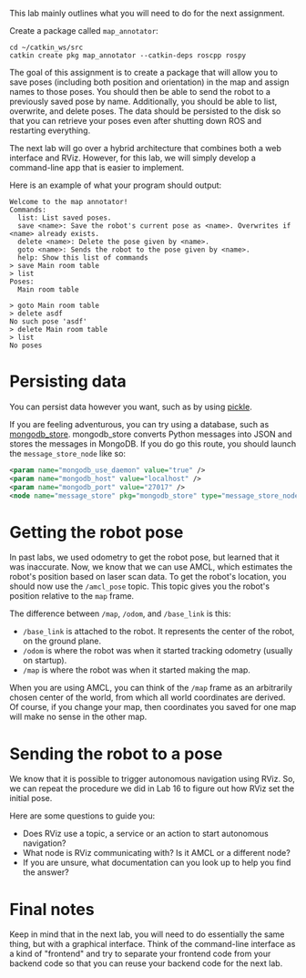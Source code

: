 This lab mainly outlines what you will need to do for the next assignment.

Create a package called `map_annotator`:
```
cd ~/catkin_ws/src
catkin create pkg map_annotator --catkin-deps roscpp rospy
```

The goal of this assignment is to create a package that will allow you to save poses (including both position and orientation) in the map and assign names to those poses.
You should then be able to send the robot to a previously saved pose by name.
Additionally, you should be able to list, overwrite, and delete poses.
The data should be persisted to the disk so that you can retrieve your poses even after shutting down ROS and restarting everything.

The next lab will go over a hybrid architecture that combines both a web interface and RViz.
However, for this lab, we will simply develop a command-line app that is easier to implement.

Here is an example of what your program should output:
```
Welcome to the map annotator!
Commands:
  list: List saved poses.
  save <name>: Save the robot's current pose as <name>. Overwrites if <name> already exists.
  delete <name>: Delete the pose given by <name>.
  goto <name>: Sends the robot to the pose given by <name>.
  help: Show this list of commands
> save Main room table
> list
Poses:
  Main room table

> goto Main room table
> delete asdf
No such pose 'asdf'
> delete Main room table
> list
No poses
```

# Persisting data
You can persist data however you want, such as by using [pickle](https://docs.python.org/2/library/pickle.html).

If you are feeling adventurous, you can try using a database, such as [mongodb_store](http://wiki.ros.org/mongodb_store).
mongodb_store converts Python messages into JSON and stores the messages in MongoDB.
If you do go this route, you should launch the `message_store_node` like so:

```xml
<param name="mongodb_use_daemon" value="true" />
<param name="mongodb_host" value="localhost" />
<param name="mongodb_port" value="27017" />
<node name="message_store" pkg="mongodb_store" type="message_store_node.py" output="screen" /> 
```

# Getting the robot pose
In past labs, we used odometry to get the robot pose, but learned that it was inaccurate.
Now, we know that we can use AMCL, which estimates the robot's position based on laser scan data.
To get the robot's location, you should now use the `/amcl_pose` topic.
This topic gives you the robot's position relative to the `map` frame.

The difference between `/map`, `/odom`, and `/base_link` is this:
- `/base_link` is attached to the robot. It represents the center of the robot, on the ground plane.
- `/odom` is where the robot was when it started tracking odometry (usually on startup).
- `/map` is where the robot was when it started making the map.

When you are using AMCL, you can think of the `/map` frame as an arbitrarily chosen center of the world, from which all world coordinates are derived.
Of course, if you change your map, then coordinates you saved for one map will make no sense in the other map.

# Sending the robot to a pose
We know that it is possible to trigger autonomous navigation using RViz.
So, we can repeat the procedure we did in Lab 16 to figure out how RViz set the initial pose.

Here are some questions to guide you:
- Does RViz use a topic, a service or an action to start autonomous navigation?
- What node is RViz communicating with? Is it AMCL or a different node?
- If you are unsure, what documentation can you look up to help you find the answer?

# Final notes
Keep in mind that in the next lab, you will need to do essentially the same thing, but with a graphical interface.
Think of the command-line interface as a kind of "frontend" and try to separate your frontend code from your backend code so that you can reuse your backend code for the next lab.
